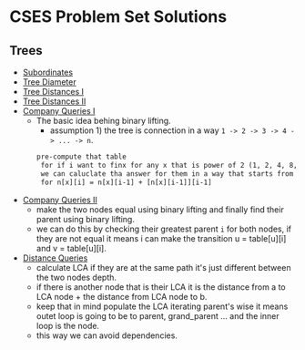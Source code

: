 # CSES Problem Set Solutions

## Trees
 - [Subordinates](https://cses.fi/problemset/task/1674/)
 - [Tree Diameter](https://cses.fi/problemset/task/1131/)
 - [Tree Distances I](https://cses.fi/problemset/task/1132/)
 - [Tree Distances II](https://cses.fi/problemset/task/1133/)
 - [Company Queries I](https://cses.fi/problemset/task/1687/)
    - The basic idea behing binary lifting.
        - assumption 1) the tree is connection in a way `1 -> 2 -> 3 -> 4 -> ... -> n`.
        ```txt
        pre-compute that table
         for if i want to finx for any x that is power of 2 (1, 2, 4, 8, 16, 32)
         we can caluclate tha answer for them in a way that starts from  ( 1+1, 2 + 2, 4 + 4, 8 + 8)
         for n[x][i] = n[x][i-1] + [n[x][i-1]][i-1]
         ```
 - [Company Queries II](https://cses.fi/problemset/task/1688/)
    - make the two nodes equal using binary lifting and finally find their parent using binary lifting.
    - we can do this by checking their greatest parent `i` for both nodes, if they are not equal it means i can make the transition u = table[u][i] and v = table[u][i].
 - [Distance Queries](https://cses.fi/problemset/task/1135/)
    - calculate LCA if they are at the same path it's just different between the two nodes depth.
    - if there is another node that is their LCA it is the distance from a to LCA node + the distance from LCA node to b.
    - keep that in mind populate the LCA iterating parent's wise it means outet loop is going to be to parent, grand_parent ... and the inner loop is the node.
    - this way we can avoid dependencies.

